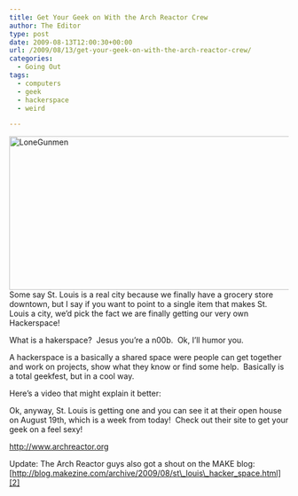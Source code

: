 ```yaml
---
title: Get Your Geek on With the Arch Reactor Crew
author: The Editor
type: post
date: 2009-08-13T12:00:30+00:00
url: /2009/08/13/get-your-geek-on-with-the-arch-reactor-crew/
categories:
  - Going Out
tags:
  - computers
  - geek
  - hackerspace
  - weird

---
```

[<img class="aligncenter size-full wp-image-1357" title="LoneGunmen" src="http://punchingkitty.com/wp-content/uploads/2009/08/LoneGunmen.jpg" alt="LoneGunmen" width="600" height="277" srcset="http://media.punchingkitty.com/wordpress/2009/08/LoneGunmen.jpg 600w, http://media.punchingkitty.com/wordpress/2009/08/LoneGunmen-300x138.jpg 300w" sizes="(max-width: 600px) 100vw, 600px" />][1]Some say St. Louis is a real city because we finally have a grocery store downtown, but I say if you want to point to a single item that makes St. Louis a city, we&#8217;d pick the fact we are finally getting our very own Hackerspace!

What is a hakerspace?  Jesus you&#8217;re a n00b.  Ok, I&#8217;ll humor you.

A hackerspace is a basically a shared space were people can get together and work on projects, show what they know or find some help.  Basically is a total geekfest, but in a cool way.

Here&#8217;s a video that might explain it better:



Ok, anyway, St. Louis is getting one and you can see it at their open house on August 19th, which is a week from today!  Check out their site to get your geek on a feel sexy!

<a style="color: #2a5db0;" href="http://www.archreactor.org/" target="_blank">http://www.archreactor.org</a>

Update: The Arch Reactor guys also got a shout on the MAKE blog: [http://blog.makezine.com/archive/2009/08/st\_louis\_hacker_space.html][2]

 [1]: http://punchingkitty.com/wp-content/uploads/2009/08/LoneGunmen.jpg
 [2]: http://blog.makezine.com/archive/2009/08/st_louis_hacker_space.html